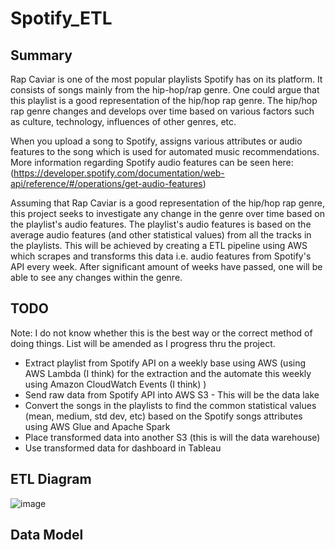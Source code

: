 # Spotify_ETL

## Summary
Rap Caviar is one of the most popular playlists Spotify has on its platform. It consists of songs mainly from the hip-hop/rap genre. One could argue that this playlist is a good representation of the hip/hop rap genre. The hip/hop rap genre changes and develops over time based on various factors such as culture, technology, influences of other genres, etc. 

When you upload a song to Spotify, assigns various attributes or audio features to the song which is used for automated music recommendations. More information regarding Spotify audio features can be seen here: (https://developer.spotify.com/documentation/web-api/reference/#/operations/get-audio-features)

Assuming that Rap Caviar is a good representation of the hip/hop rap genre, this project seeks to investigate any change in the genre over time based on the playlist's audio features.  The playlist's audio features is based on the average audio features (and other statistical values) from all the tracks in the playlists. This will be achieved by creating a ETL pipeline using AWS which scrapes and transforms this data i.e. audio features from Spotify's API every week. After significant amount of weeks have passed, one will be able to see any changes within the genre.


## TODO 

Note:
I do not know whether this is the best way or the correct method of doing things. List will be amended as I progress thru the project. 

- Extract playlist from Spotify API on a weekly base using AWS (using AWS Lambda (I think) for the extraction and the automate this weekly using Amazon CloudWatch Events (I think) )
- Send raw data from Spotify API into AWS S3 - This will be the data lake
- Convert the songs in the playlists to find the common statistical values (mean, medium, std dev, etc) based on the Spotify songs attributes using AWS Glue and Apache Spark
- Place transformed data into another S3 (this is will the data warehouse)
- Use transformed data for dashboard in Tableau

## ETL Diagram

![image](https://user-images.githubusercontent.com/60255967/185808716-15d44fd6-0143-4339-9038-da88b3ac193d.png)


## Data Model


